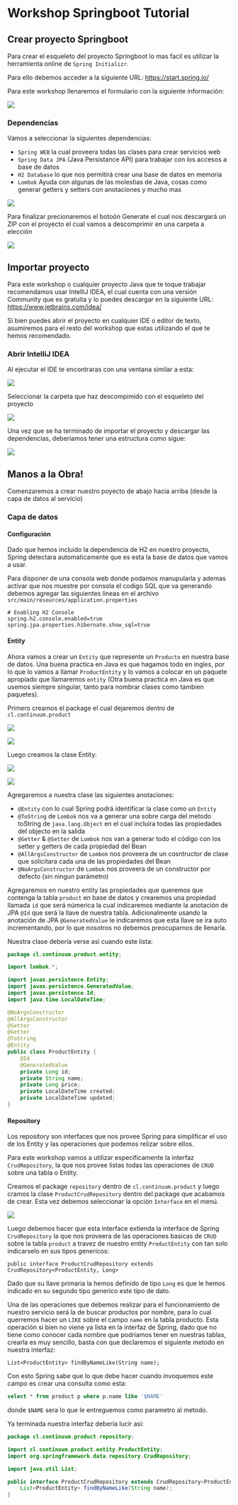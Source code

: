 # Workshop Springboot Tutorial

## Crear proyecto Springboot

Para crear el esqueleto del proyecto Springboot lo mas facil es utilizar la herramienta online de
`Spring Initializr`.

Para ello debemos acceder a la siguiente URL: https://start.spring.io/

Para este workshop llenaremos el formulario con la siguiente información:

![](./images/start_spring_io_001.png)

### Dependencias

Vamos a seleccionar la siguientes dependencias:
* `Spring WEB` la cual proveera todas las clases para crear servicios web
* `Spring Data JPA` (Java Persistance API) para trabajar con los accesos a base de datos
* `H2 Database` lo que nos permitirá crear una base de datos en memoria
* `Lombok` Ayuda con algunas de las molestias de Java, cosas como generar getters y setters con anotaciones y mucho mas

![](./images/start_spring_io_002.png)

Para finalizar precionaremos el botoón Generate el cual nos descargará un ZIP con el proyecto el cual
vamos a descomprimir en una carpeta a elección 

![](./images/start_spring_io_003.png)

## Importar proyecto

Para este workshop o cualquier proyecto Java que te toque trabajar recomendamos usar IntelliJ IDEA, el cual cuenta
con una versión Community que es gratuita y lo puedes descargar en la siguiente URL: https://www.jetbrains.com/idea/
 
Si bien puedes abrir el proyecto en cualquier IDE o editor de texto, asumiremos para el resto del workshop que
estas utilizando el que te hemos recomendado.
 
### Abrir IntelliJ IDEA

Al ejecutar el IDE te encontraras con una ventana similar a esta:

![](./images/open_project.png)

Seleccionar la carpeta que haz descompimido con el esqueleto del proyecto

![](./images/select_project.png)

Una vez que se ha terminado de importar el proyecto y descargar las dependencias, deberiamos tener una estructura
como sigue:

![](./images/project.png)

## Manos a la Obra!

Comenzaremos a crear nuestro poyecto de abajo hacia arriba (desde la capa de datos al servicio)

### Capa de datos

#### Configuración

Dado que hemos incluido la dependencia de H2 en nuestro proyecto, Spring detectara automaticamente que es
esta la base de datos que vamos a usar.

Para disponer de una consola web donde podamos manupularla y ademas activar que nos muestre por consola el
codigo SQL que va generando debemos agregar las siguientes lineas en el archivo 
`src/main/resources/application.properties`

```properties
# Enabling H2 Console
spring.h2.console.enabled=true
spring.jpa.properties.hibernate.show_sql=true
```

#### Entity

Ahora vamos a crear un `Entity` que represente un `Producto` en nuestra base de datos. Una buena practica en
Java es que hagamos todo en ingles, por lo que lo vamos a llamar `ProductEntity` y lo vamos a colocar en un 
paquete apropiado que llamaremos `entity` (Otra buena practica en Java es que usemos siempre singular, tanto
para nombrar clases como tambien paquetes).

Primero creamos el package el cual dejaremos dentro de `cl.continuum.product`

![](./images/create_package.png)

![](./images/create_package2.png)

Luego creamos la clase Entity:

![](./images/create_class.png)

![](./images/create_class2.png)

Agregaremos a nuestra clase las siguientes anotaciones:
* `@Entity` con lo cual Spring podrá identificar la clase como un `Entity`
* `@ToString` de `Lombok` nos va a generar una sobre carga del metodo toString de `java.lang.Object` en el cual
incluira todas las propiedades del objecto en la salida
* `@Getter` & `@Setter` de `Lombok` nos van a generar todo el código con los setter y getters de cada
propiedad del Bean
* `@AllArgsConstructor` de `Lombok` nos proveera de un cosntructor de clase que solicitara cada una de
las propiedades del Bean
* `@NoArgsConstructor` de `Lombok` nos proveera de un constructor por defecto (sin ningun parámetro)

Agregaremos en nuestro entity las propiedades que queremos que contenga la tabla `product` en base de datos
y crearemos una propiedad llamada `id` que será númerica la cual indicaremos mediante la anotación de JPA `@Id`
que será la llave de nuestra tabla. Adicionalmente usando la anotación de JPA `@GeneratedValue` le indicaremos
que esta llave se ira auto incrementando, por lo que nosotros no debemos preocuparnos de llenarla.

Nuestra clase debería verse asi cuando este lista:

```java
package cl.continuum.product.entity;

import lombok.*;

import javax.persistence.Entity;
import javax.persistence.GeneratedValue;
import javax.persistence.Id;
import java.time.LocalDateTime;

@NoArgsConstructor
@AllArgsConstructor
@Setter
@Getter
@ToString
@Entity
public class ProductEntity {
    @Id
    @GeneratedValue
    private Long id;
    private String name;
    private Long price;
    private LocalDateTime created;
    private LocalDateTime updated;
}
```

#### Repository

Los repository son interfaces que nos provee Spring para simplificar el uso de los Entity y las operaciones
que podemos relizar sobre ellos.

Para este workshop vamos a utilizar especificamente la interfaz `CrudRepository`, la que nos provee listas todas las
operaciones de `CRUD` sobre una tabla o Entity.

Creamos el package `repository` dentro de `cl.continuum.product` y luego cramos la clase `ProductCrudRepository` dentro
del package que acabamos de crear. Esta vez debemos seleccionar la opción `Interface` en el menú.

![](./images/create_interface.png)

Luego debemos hacer que esta interface extienda la interface de Spring `CrudRepository` la que nos proveera de las
operaciones basicas de `CRUD` sobre la tabla `product` a travez de nuestro entity `ProductEntity` con tan solo
indicarselo en sus tipos genericos:

`public interface ProductCrudRepository extends CrudRepository<ProductEntity, Long>`

Dado que su llave primaria la hemos definido de tipo `Long` es que le hemos indicado en su segundo tipo generico este
tipo de dato.

Una de las operaciones que debemos realizar para el funcionamiento de nuestro servicio será la de buscar productos por
nombre, para lo cual querremos hacer un `LIKE` sobre el campo `name` en la tabla producto. Esta operación si bien no
viene ya lista en la interfaz de Spring, dado que no tiene como conocer cada nombre que podriamos tener en nuestras tablas,
crearla es muy sencillo, basta con que declaremos el siguiente metodo en nuestra interfaz:

`List<ProductEntity> findByNameLike(String name);`

Con esto Spring sabe que lo que debe hacer cuando invoquemos este campo es crear una consulta como esta:

```sql
select * from product p where p.name like '$NAME'
```

donde `$NAME` sera lo que le entreguemos como parametro al metodo.

Ya terminada nuestra interfaz debería lucir asi:

```java
package cl.continuum.product.repository;

import cl.continuum.product.entity.ProductEntity;
import org.springframework.data.repository.CrudRepository;

import java.util.List;

public interface ProductCrudRepository extends CrudRepository<ProductEntity, Long> {
    List<ProductEntity> findByNameLike(String name);
}
```

